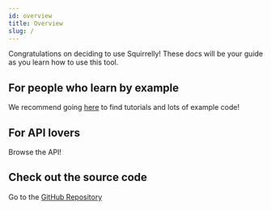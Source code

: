 ```yaml
---
id: overview
title: Overview
slug: /
---
```


Congratulations on deciding to use Squirrelly! These docs will be your guide as you learn how to use this tool.

## For people who learn by example

We recommend going [here](get-started/first-template) to find tutorials and lots of example code!

## For API lovers

Browse the API!

## Check out the source code

Go to the [GitHub Repository](https://github.com/squirrellyjs/squirrelly)
